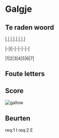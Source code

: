 # Galgje

## Te raden woord

|.|.|.|.|.|.|.|

|-|I|-|-|-|-|-|

|1|2|3|4|5|6|7|


## Foute letters

## Score
![gallow](./images/1.png)

## Beurten
req:1 I
req:2 E
